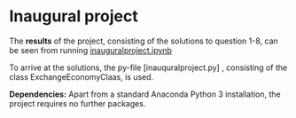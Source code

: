# Inaugural project

The **results** of the project, consisting of the solutions to question 1-8, can be seen from running [inauguralproject.ipynb](inauguralproject.ipynb)

To arrive at the solutions, the py-file [inauquralproject.py] , consisting of the class ExchangeEconomyClaas, is used. 

**Dependencies:** Apart from a standard Anaconda Python 3 installation, the project requires no further packages.
